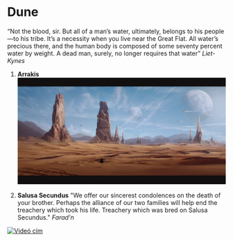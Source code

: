 # Dune

“Not the blood, sir. But all of a man’s water, ultimately, belongs to his people—to his tribe. It’s a necessity when you live near the Great Flat. All water’s precious there, and the human body is composed of some seventy percent water by weight. A dead man, surely, no longer requires that water”
_Liet-Kynes_

1. **Arrakis**
   ![arrakis](https://github.com/jakobszengabor/dune_git/blob/d904af5563d7d7b6d98fc094e5c5868610ff789c/images/arrakis_planet.jpg "Arrakis")

2. **Salusa Secundus**
   "We offer our sincerest condolences on the death of your brother. Perhaps the alliance of our two families will help end the treachery which took his life. Treachery which was bred on Salusa Secundus."
   _Farad'n_

[![Videó cím](https://img.youtube.com/vi/qWK3nkJhneE/0.jpg)](https://www.youtube.com/watch?v=qWK3nkJhneE)
